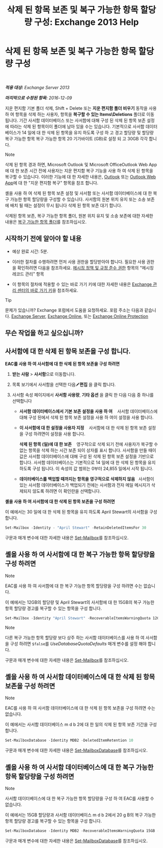 ﻿---
title: '삭제 된 항목 보존 및 복구 가능한 항목 할당량 구성: Exchange 2013 Help'
TOCTitle: 삭제 된 항목 보존 및 복구 가능한 항목 할당량 구성
ms:assetid: de7d667a-1c93-4364-a4f9-2aa5e3678b12
ms:mtpsurl: https://technet.microsoft.com/ko-kr/library/Ee364752(v=EXCHG.150)
ms:contentKeyID: 50556096
ms.date: 05/22/2018
mtps_version: v=EXCHG.150
ms.translationtype: MT
---

# 삭제 된 항목 보존 및 복구 가능한 항목 할당량 구성

 

_**적용 대상:** Exchange Server 2013_

_**마지막으로 수정된 항목:** 2016-12-09_

지운 편지함 기본 폴더 삭제, Shift + Delete 또는 **지운 편지함 폴더 비우기** 동작을 사용 하 여 항목을 삭제 하는 사용자, 항목을 **복구할 수 있는 Items\\Deletions** 폴더로 이동 됩니다. 기간 사서함 데이터베이스 또는 사서함에 대해 구성 된 삭제 된 항목 보존 설정에 따라는 삭제 된 항목이이 폴더에 남아 있을 수는 있습니다. 기본적으로 사서함 데이터베이스가 14 일에 대 한 삭제 된 항목을 유지 하도록 구성 하 고 경고 할당량 및 할당량 복구 가능한 항목 복구 가능한 항목 20 기가바이트 (GB)로 설정 되 고 30GB 각각 합니다.


> [!NOTE]
> 삭제 된 항목 경과 하면, Microsoft Outlook 및 Microsoft OfficeOutlook Web App 에 대 한 보존 시간 전에 사용자는 지운 편지함 복구 기능을 사용 하 여 삭제 된 항목을 복구할 수 있습니다. 이러한 기능에 대 한 자세한 내용은, <A href="https://go.microsoft.com/fwlink/p/?linkid=198206">Outlook</A> 또는 <A href="https://go.microsoft.com/fwlink/p/?linkid=198207">Outlook Web App</A>에 대 한 "지운 편지함 복구" 항목을 참조 합니다.



셸을 사용 하 여 삭제 된 항목 보존 설정 및 사서함 또는 사서함 데이터베이스에 대 한 복구 가능한 항목 할당량을 구성할 수 있습니다. 사서함의 원본 위치 유지 또는 소송 보존에 배치 될 때는 설정이 무시 됩니다 삭제 된 항목 보존 대기 합니다.

삭제된 항목 보존, 복구 가능한 항목 폴더, 원본 위치 유지 및 소송 보존에 대한 자세한 내용은 [복구 가능한 항목 폴더](recoverable-items-folder-exchange-2013-help.md)를 참조하십시오.

## 시작하기 전에 알아야 할 내용

  - 예상 완료 시간: 5분.

  - 이러한 절차를 수행하려면 먼저 사용 권한을 할당받아야 합니다. 필요한 사용 권한을 확인하려면 다음을 참조하세요. [메시징 정책 및 규정 준수 권한](messaging-policy-and-compliance-permissions-exchange-2013-help.md) 항목의 "메시징 레코드 관리" 항목

  - 이 항목의 절차에 적용할 수 있는 바로 가기 키에 대한 자세한 내용은 [Exchange 관리 센터의 바로 가기 키](keyboard-shortcuts-in-the-exchange-admin-center-exchange-online-protection-help.md)을 참조하세요.


> [!TIP]
> 문제가 있습니까? Exchange 포럼에서 도움을 요청하세요. 포럼 주소는 다음과 같습니다. <A href="https://go.microsoft.com/fwlink/p/?linkid=60612">Exchange Server</A>, <A href="https://go.microsoft.com/fwlink/p/?linkid=267542">Exchange Online</A>, 또는 <A href="https://go.microsoft.com/fwlink/p/?linkid=285351">Exchange Online Protection</A>



## 무슨 작업을 하고 싶으십니까?

## 사서함에 대 한 삭제 된 항목 보존을 구성 합니다.

**EAC를 사용 하 여 사서함에 대 한 삭제 된 항목 보존을 구성 하려면**

1.  **받는 사람** \> **사서함**으로 이동합니다.

2.  목록 보기에서 사서함을 선택한 다음![편집 아이콘](images/JJ218640.6f53ccb2-1f13-4c02-bea0-30690e6ea71d(EXCHG.150).gif "편집 아이콘")**편집** 을 클릭 합니다.

3.  사서함 속성 페이지에서 **사서함 사용량**, **기타 옵션** 을 클릭 한 다음 다음 중 하나를 선택합니다
    
      - **사서함 데이터베이스에서 기본 보존 설정을 사용 하 여**    사서함 데이터베이스에 대해 구성 된에서 삭제 된 항목 보존 설정을 사용 하 여이 설정을 사용 합니다.
    
      - **이 사서함에 대 한 설정을 사용자 지정**    사서함에 대 한 삭제 된 항목 보존 설정을 구성 하려면이 설정을 사용 합니다.
        
        **삭제 된 항목 (일)에 대 한 보존**    영구적으로 삭제 되기 전에 사용자가 복구할 수 없는 항목을 삭제 하는 시간 보존 되이 상자를 표시 합니다. 사서함을 만들 때이 값은 사서함 데이터베이스에 대해 구성 된 삭제 된 항목 보존 설정을 기반으로 합니다. 사서함 데이터베이스는 기본적으로 14 일에 대 한 삭제 된 항목을 유지 하도록 구성 됩니다. 이 속성의 값 범위는 0부터 24,855 일에서 시작 됩니다.
    
      - **데이터베이스를 백업할 때까지는 항목을 영구적으로 삭제하지 않음**   사서함이 있는 사서함 데이터베이스가 백업되기 전에는 사서함과 전자 메일 메시지가 삭제되지 않도록 하려면 이 확인란을 선택합니다.

**셸을 사용 하 여 사서함에 대 한 삭제 된 항목 보존을 구성 하려면**

이 예에서는 30 일에 대 한 삭제 된 항목을 유지 하도록 April Stewart의 사서함을 구성 합니다.

```powershell
Set-Mailbox -Identity - "April Stewart" -RetainDeletedItemsFor 30
```

구문과 매개 변수에 대한 자세한 내용은 [Set-Mailbox](https://technet.microsoft.com/ko-kr/library/bb123981\(v=exchg.150\))를 참조하십시오.

## 셸을 사용 하 여 사서함에 대 한 복구 가능한 항목 할당량을 구성 하려면


> [!NOTE]
> EAC를 사용 하 여 사서함에 대 한 복구 가능한 항목 할당량을 구성 하려면 수는 없습니다.



이 예에서는 12GB의 할당량 및 April Stewart의 사서함에 대 한 15GB의 복구 가능한 항목 할당량 경고를 복구할 수 있는 항목을 구성 합니다.

  ```powershell
  Set-Mailbox -Identity "April Stewart" -RecoverableItemsWarningQuota 12GB -RecoverableItemsQuota 15GB -UseDatabaseQuotaDefaults $false
  ```


> [!NOTE]
> 다른 복구 가능한 항목 할당량 보다 상주 하는 사서함 데이터베이스를 사용 하 여 사서함을 구성 하려면 <CODE>$false</CODE>를 <EM>UseDatabaseQuotaDefaults</EM> 매개 변수를 설정 해야 합니다.



구문과 매개 변수에 대한 자세한 내용은 [Set-Mailbox](https://technet.microsoft.com/ko-kr/library/bb123981\(v=exchg.150\))를 참조하십시오.

## 셸을 사용 하 여 사서함 데이터베이스에 대 한 삭제 된 항목 보존을 구성 하려면


> [!NOTE]
> EAC를 사용 하 여 사서함 데이터베이스에 대 한 삭제 된 항목 보존을 구성 하려면 수는 없습니다.



이 예에서는 사서함 데이터베이스 m d b 2에 대 한 일의 삭제 된 항목 보존 기간을 구성 합니다.

```powershell
Set-MailboxDatabase -Identity MDB2 -DeletedItemRetention 10
```

구문과 매개 변수에 대한 자세한 내용은 [Set-MailboxDatabase](https://technet.microsoft.com/ko-kr/library/bb123971\(v=exchg.150\))를 참조하십시오.

## 셸을 사용 하 여 사서함 데이터베이스에 대 한 복구 가능한 항목 할당량을 구성 하려면


> [!NOTE]
> 사서함 데이터베이스에 대 한 복구 가능한 항목 할당량을 구성 하 여 EAC를 사용할 수 없습니다.



이 예에서는 15GB 할당량과 사서함 데이터베이스 m d b 2에서 20 g B의 복구 가능한 항목 할당량 경고를 복구할 수 있는 항목을 구성 합니다.

```powershell
Set-MailboxDatabase -Identity MDB2 -RecoverableItemsWarningQuota 15GB -RecoverableItemsQuota 20GB
```

구문과 매개 변수에 대한 자세한 내용은 [Set-MailboxDatabase](https://technet.microsoft.com/ko-kr/library/bb123971\(v=exchg.150\))를 참조하십시오.

